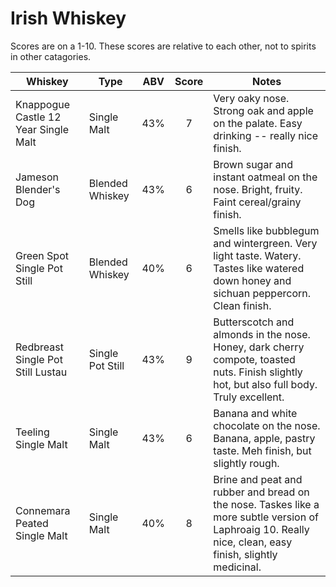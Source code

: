 # Irish Whiskey

Scores are on a 1-10. These scores are relative to each other, not to spirits in other catagories. 

| Whiskey                              | Type             | ABV | Score | Notes                                                                                                                                                    |
|--------------------------------------|------------------|:---:|:-----:|----------------------------------------------------------------------------------------------------------------------------------------------------------|
| Knappogue Castle 12 Year Single Malt | Single Malt      | 43% | 7     | Very oaky nose. Strong oak and apple on the palate. Easy drinking -- really nice finish.                                                                 |
| Jameson Blender's Dog                | Blended Whiskey  | 43% | 6     | Brown sugar  and instant oatmeal on the nose. Bright, fruity. Faint cereal/grainy finish.                                                                |
| Green Spot Single Pot Still          | Blended Whiskey  | 40% | 6     | Smells like bubblegum and wintergreen. Very light taste. Watery. Tastes like watered down honey and sichuan peppercorn. Clean finish.                    |
| Redbreast Single Pot Still Lustau    | Single Pot Still | 43% | 9     | Butterscotch and almonds in the nose. Honey, dark cherry compote, toasted nuts. Finish slightly hot, but also full body. Truly excellent.                |
| Teeling Single Malt                  | Single Malt      | 43% | 6     | Banana and white chocolate on the nose. Banana, apple, pastry taste. Meh finish, but slightly rough.                                                     |
| Connemara Peated Single Malt         | Single Malt      | 40% | 8     | Brine and peat and rubber and bread on the nose. Taskes like a more subtle version of Laphroaig 10. Really nice, clean, easy finish, slightly medicinal. |
